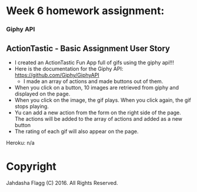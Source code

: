 # Week 6 homework assignment:
### Giphy API
## ActionTastic - Basic Assignment User Story

* I created an ActionTastic Fun App full of gifs using the giphy api!!!
* Here is the documentation for the Giphy API: https://github.com/Giphy/GiphyAPI
	* I made an array of actions and made buttons out of them.
* When you click on a button, 10 images are retrieved from giphy and displayed on the page. 
* When you click on the image, the gif plays. When you click again, the gif stops playing.
* Yu can add a new action from the form on the right side of the page. The actions will be added to the array of actions and added as a new button
* The rating of each gif will also appear on the page.

Heroku: n/a

# Copyright
Jahdasha Flagg (C) 2016. All Rights Reserved.


